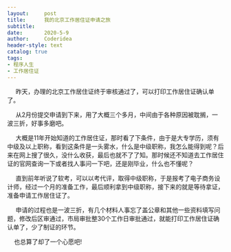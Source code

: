 ```yaml
---
layout:     post
title:      我的北京工作居住证申请之旅
subtitle:   
date:       2020-5-9
author:     Coderidea
header-style: text
catalog: true
tags:
- 程序人生
- 工作居住证
--- 
```

<p>     昨天，办理的北京工作居住证终于审核通过了，可以打印工作居住证确认单了。</p>

<p>     从2月份提交申请到下来，用了大概三个多月，中间由于各种原因被耽搁，一波三折，好事多磨吧。</p>

<p>     大概是11年开始知道的工作居住证，那时看了下条件，由于是大专学历，须有中级及以上职称，看到这条件是一头雾水，什么是中级职称，我怎么能得到呢？后来在网上搜了很久，没什么收获，最后也就不了了知。那时候还不知道去工作居住证的官网查询一下或者找人事问一下吧，还是刚毕业，什么也不懂呢？</p>

<p>     直到前年听说了软考，可以以考代评，取得中级职称，于是报考了电子商务设计师，经过一个月的准备工作，最后顺利拿到中级职称，接下来的就是等待拿证，准备申请工作居住证了。</p>

<p>     申请的过程也是一波三折，有几个材料人事忘了盖公章和其他一些资料填写问题，修改后区审通过，市局审批整30个工作日审批通过，就能打印工作居住证确认单了，少了制证的环节。</p>

<p>    也总算了却了一个心愿吧!</p>